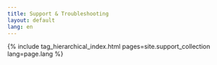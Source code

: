 ```yaml
---
title: Support & Troubleshooting
layout: default
lang: en
---
```


<!-- DEBUG index.md: including tag_grouped_index.html without a lang, because today there are only a handfull of support articles to start with {% include tag_grouped_index.html pages=site.support_collection %} -->
{% include tag_hierarchical_index.html pages=site.support_collection lang=page.lang %}
